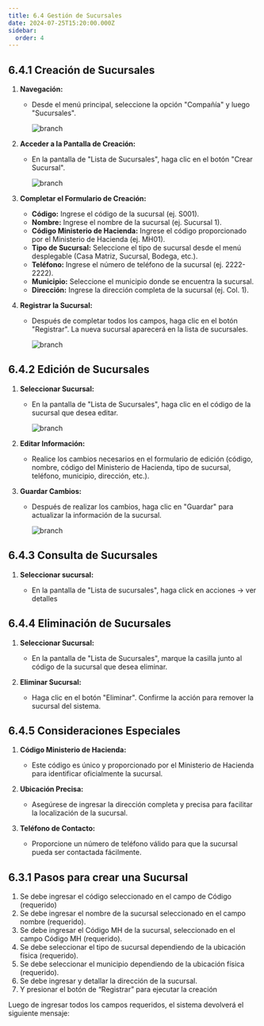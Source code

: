 ```yaml
---
title: 6.4 Gestión de Sucursales
date: 2024-07-25T15:20:00.000Z
sidebar:
  order: 4
---
```

## 6.4.1 Creación de Sucursales

1. **Navegación:**

   * Desde el menú principal, seleccione la opción "Compañía" y luego "Sucursales".

     ![branch](/images/uploads/pantalla_sucursal.gif "Pantalla sucursal")
2. **Acceder a la Pantalla de Creación:**

   * En la pantalla de "Lista de Sucursales", haga clic en el botón "Crear Sucursal".

     ![branch](/images/uploads/crear_sucursal.gif "Crear sucursal")
3. **Completar el Formulario de Creación:**

   * **Código:** Ingrese el código de la sucursal (ej. S001).
   * **Nombre:** Ingrese el nombre de la sucursal (ej. Sucursal 1).
   * **Código Ministerio de Hacienda:** Ingrese el código proporcionado por el Ministerio de Hacienda (ej. MH01).
   * **Tipo de Sucursal:** Seleccione el tipo de sucursal desde el menú desplegable (Casa Matriz, Sucursal, Bodega, etc.).
   * **Teléfono:** Ingrese el número de teléfono de la sucursal (ej. 2222-2222).
   * **Municipio:** Seleccione el municipio donde se encuentra la sucursal.
   * **Dirección:** Ingrese la dirección completa de la sucursal (ej. Col. 1).
4. **Registrar la Sucursal:**

   * Después de completar todos los campos, haga clic en el botón "Registrar". La nueva sucursal aparecerá en la lista de sucursales.

     ![branch](/images/uploads/registrar_sucursal.gif "Registrar sucursal")

## 6.4.2 Edición de Sucursales

1. **Seleccionar Sucursal:**

   * En la pantalla de "Lista de Sucursales", haga clic en el código de la sucursal que desea editar.

     ![branch](/images/uploads/editar_sucursal.gif "Editar sucursal")
2. **Editar Información:**

   * Realice los cambios necesarios en el formulario de edición (código, nombre, código del Ministerio de Hacienda, tipo de sucursal, teléfono, municipio, dirección, etc.).
3. **Guardar Cambios:**

   * Después de realizar los cambios, haga clic en "Guardar" para actualizar la información de la sucursal.

     ![branch](/images/uploads/editar_datos_sucursal.gif "Editar datos de sucursal")

## 6.4.3 Consulta de Sucursales

1. **Seleccionar sucursal:**

   * En la pantalla de "Lista de sucursales", haga click en acciones -> ver detalles

## 6.4.4 Eliminación de Sucursales

1. **Seleccionar Sucursal:**

   * En la pantalla de "Lista de Sucursales", marque la casilla junto al código de la sucursal que desea eliminar.
2. **Eliminar Sucursal:**

   * Haga clic en el botón "Eliminar". Confirme la acción para remover la sucursal del sistema.

## 6.4.5 Consideraciones Especiales

1. **Código Ministerio de Hacienda:**

   * Este código es único y proporcionado por el Ministerio de Hacienda para identificar oficialmente la sucursal.
2. **Ubicación Precisa:**

   * Asegúrese de ingresar la dirección completa y precisa para facilitar la localización de la sucursal.
3. **Teléfono de Contacto:**

   * Proporcione un número de teléfono válido para que la sucursal pueda ser contactada fácilmente.

## 6.3.1 Pasos para crear una Sucursal

1. Se debe ingresar el código seleccionado en el campo de Código (requerido)
2. Se debe ingresar el nombre de la sucursal seleccionado en el campo nombre (requerido).
3. Se debe ingresar el Código MH de la sucursal, seleccionado en el campo Código MH (requerido).
4. Se debe seleccionar el tipo de sucursal dependiendo de la ubicación física (requerido).
5. Se debe seleccionar el municipio dependiendo de la ubicación física (requerido).
6. Se debe ingresar y detallar la dirección de la sucursal.
7. Y presionar el botón de “Registrar” para ejecutar la creación

Luego de ingresar todos los campos requeridos, el sistema devolverá el siguiente mensaje:
